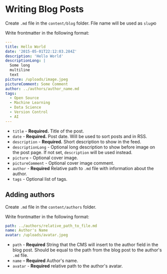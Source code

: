 # Writing Blog Posts

Create `.md` file in the `content/blog` folder. File name will be used as
`slug`ю

Write frontmatter in the following format:

```yml
---
title: Hello World
date: '2015-05-01T22:12:03.284Z'
description: 'Hello World'
descriptionLong: |
  Some long
  multiline
  text
picture: /uploads/image.jpeg
pictureComment: Some Comment
author: ../authors/author_name.md
tags:
  - Open Source
  - Machine Learning
  - Data Science
  - Version Control
  - AI
---

```

- `title` - **Required.** Title of the post.
- `date` - **Required.** Post date. Will be used to sort posts and in RSS.
- `description` - **Required.** Short description to show in the feed.
- `descriptionLong` - Optional long description to show before image on the post
  page. If not set, `description` will be used instead.
- `picture` - Optional cover image.
- `pictureComment` - Optional cover image comment.
- `author` - **Required** Relative path to `.md` file with information about the
  author.
- `tags` - Optional list of tags.

## Adding authors

Create `.md` file in the `content/authors` folder.

Write frontmatter in the following format:

```yml
path: ../authors/relative_path_to_file.md
name: Author's Name
avatar: /uploads/avatar.jpeg
```

- `path` - **Required** String that the CMS will insert to the author field in
  the blog post. Should be equal to the path from the blog post to the author's
  `.md` file.
- `name` – **Required** Author's name.
- `avatar` - **Required** relative path to the author's avatar.
